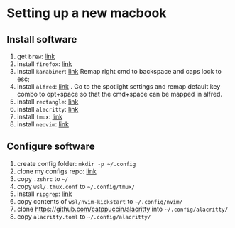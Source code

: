 # Setting up a new macbook
## Install software
1. get `brew`: [link](https://brew.sh/)
2. install `firefox`: [link](https://www.mozilla.org/en-US/firefox/new/)
3. install `karabiner`: [link](https://karabiner-elements.pqrs.org/docs/getting-started/installation/)
Remap right cmd to backspace and caps lock to esc;
4. install `alfred`: [link](https://www.alfredapp.com/help/getting-started/install/) . 
Go to the spotlight settings and remap default key combo to opt+space so that the cmd+space can be 
mapped in alfred.
5. install `rectangle`: [link](https://rectangleapp.com/)
6. install `alacritty`: [link](https://formulae.brew.sh/cask/alacritty)
7. install `tmux`: [link](https://formulae.brew.sh/formula/tmux)
8. install `neovim`: [link](https://formulae.brew.sh/formula/neovim#default)
## Configure software
1. create config folder: `mkdir -p ~/.config`
2. clone my configs repo: [link](https://github.com/dogz1lla/configs)
3. copy `.zshrc` to `~/`
4. copy `wsl/.tmux.conf` to `~/.config/tmux/`
5. install `ripgrep`: [link](https://formulae.brew.sh/formula/ripgrep)
6. copy contents of `wsl/nvim-kickstart` to `~/.config/nvim/`
7. clone https://github.com/catppuccin/alacritty into `~/.config/alacritty/`
8. copy `alacritty.toml` to `~/.config/alacritty/`
